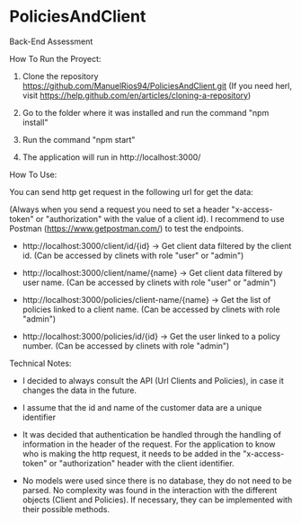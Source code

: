 # PoliciesAndClient
Back-End Assessment

How To Run the Proyect:

1) Clone the repository https://github.com/ManuelRios94/PoliciesAndClient.git (If you need herl, visit https://help.github.com/en/articles/cloning-a-repository)

2) Go to the folder where it was installed and run the command "npm install"

3) Run the command "npm start"

4) The application will run in http://localhost:3000/

How To Use:

You can send http get request in the following url for get the data:

(Always when you send a request you need to set a header "x-access-token" or "authorization" with the value of a client id). I recommend to use Postman (https://www.getpostman.com/) to test the endpoints.

- http://localhost:3000/client/id/{id} -> Get client data filtered by the client id. (Can be accessed by clinets with role "user" or "admin")

- http://localhost:3000/client/name/{name} -> Get client data filtered by user name. (Can be accessed by clinets with role "user" or "admin")

- http://localhost:3000/policies/client-name/{name} -> Get the list of policies linked to a client name. (Can be accessed by clinets with role "admin")

- http://localhost:3000/policies/id/{id} -> Get the user linked to a policy number. (Can be accessed by clinets with role "admin")


Technical Notes:

- I decided to always consult the API (Url Clients and Policies), in case it changes the data in the future.

- I assume that the id and name of the customer data are a unique identifier

- It was decided that authentication be handled through the handling of information in the header of the request. For the application to know who is making the http request, it needs to be added in the "x-access-token" or "authorization" header with the client identifier.

- No models were used since there is no database, they do not need to be parsed. No complexity was found in the interaction with the different objects (Client and Policies). If necessary, they can be implemented with their possible methods.


